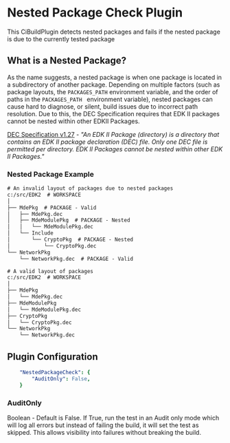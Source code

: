 # Nested Package Check Plugin

This CiBuildPlugin detects nested packages and fails if the nested package is due to the currently tested package

## What is a Nested Package?

As the name suggests, a nested package is when one package is located in a subdirectory of another package. Depending on
multiple factors (such as package layouts, the `PACKAGES_PATH` environment variable, and the order of paths in the
`PACKAGES_PATH ` environment variable), nested packages can cause hard to diagnose, or silent, build issues due to
incorrect path resolution. Due to this, the DEC Specification requires that EDK II packages cannot be nested  within
other EDKII Packages.

[DEC Specification v1.27](https://tianocore-docs.github.io/edk2-DecSpecification/release-1.27/2_dec_file_overview/#2-dec-file-overview)
\- *"An EDK II Package (directory) is a directory that contains an EDK II package declaration (DEC) file. Only one DEC
file is permitted per directory. EDK II Packages cannot be nested within other EDK II Packages."*

### Nested Package Example

```cmd
# An invalid layout of packages due to nested packages
c:/src/EDK2  # WORKSPACE
│
├── MdePkg  # PACKAGE - Valid
│   ├── MdePkg.dec
│   ├── MdeModulePkg  # PACKAGE - Nested
│   │   └── MdeModulePkg.dec
│   └── Include
│       └── CryptoPkg  # PACKAGE - Nested
│           └── CryptoPkg.dec
└── NetworkPkg
    └── NetworkPkg.dec  # PACKAGE - Valid

# A valid layout of packages
c:/src/EDK2  # WORKSPACE
│
├── MdePkg
│   └── MdePkg.dec
├── MdeModulePkg
│   └── MdeModulePkg.dec
├── CryptoPkg
│   └── CryptoPkg.dec
└── NetworkPkg
    └── NetworkPkg.dec
```

## Plugin Configuration

``` yaml
    "NestedPackageCheck": {
        "AuditOnly": False,
    }

```

### AuditOnly

Boolean - Default is False.
If True, run the test in an Audit only mode which will log all errors but instead of failing the
build, it will set the test as skipped.  This allows visibility into failures without breaking the
build.
